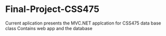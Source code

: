 # Final-Project-CSS475
Current aplication presents the MVC.NET applcation for CSS475 data base class
Contains web app and the database

